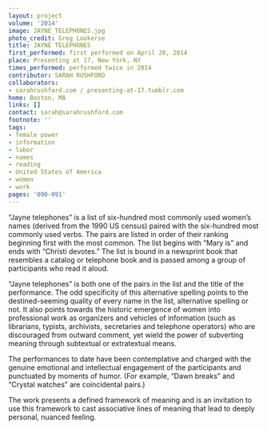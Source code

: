 ```yaml
---
layout: project
volume: '2014'
image: JAYNE_TELEPHONES.jpg
photo_credit: Greg Lookerse
title: JAYNE TELEPHONES
first_performed: first performed on April 20, 2014
place: Presenting at 17, New York, NY
times_performed: performed twice in 2014
contributor: SARAH RUSHFORD
collaborators:
- sarahrushford.com / presenting-at-17.tumblr.com
home: Boston, MA
links: []
contact: sarah@sarahrushford.com
footnote: ''
tags:
- female power
- information
- labor
- names
- reading
- United States of America
- women
- work
pages: '090-091'
---
```


“Jayne telephones” is a list of six-hundred most commonly used women’s names (derived from the 1990 US census) paired with the six-hundred most commonly used verbs. The pairs are listed in order of their ranking beginning first with the most common. The list begins with “Mary is” and ends with “Christi devotes.” The list is bound in a newsprint book that resembles a catalog or telephone book and is passed among a group of participants who read it aloud.

“Jayne telephones” is both one of the pairs in the list and the title of the performance. The odd specificity of this alternative spelling points to the destined-seeming quality of every name in the list, alternative spelling or not. It also points towards the historic emergence of women into professional work as organizers and vehicles of information (such as librarians, typists, archivists, secretaries and telephone operators) who are discouraged from outward comment, yet wield the power of subverting meaning through subtextual or extratextual means.

The performances to date have been contemplative and charged with the genuine emotional and intellectual engagement of the participants and punctuated by moments of humor. (For example, “Dawn breaks” and “Crystal watches” are coincidental pairs.)

The work presents a defined framework of meaning and is an invitation to use this framework to cast associative lines of meaning that lead to deeply personal, nuanced feeling.

